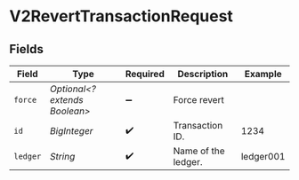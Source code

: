 # V2RevertTransactionRequest


## Fields

| Field                         | Type                          | Required                      | Description                   | Example                       |
| ----------------------------- | ----------------------------- | ----------------------------- | ----------------------------- | ----------------------------- |
| `force`                       | *Optional<? extends Boolean>* | :heavy_minus_sign:            | Force revert                  |                               |
| `id`                          | *BigInteger*                  | :heavy_check_mark:            | Transaction ID.               | 1234                          |
| `ledger`                      | *String*                      | :heavy_check_mark:            | Name of the ledger.           | ledger001                     |